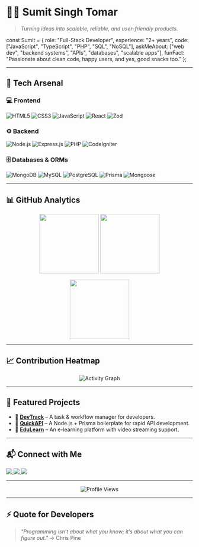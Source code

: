 # 👨‍💻 Sumit Singh Tomar

> *Turning ideas into scalable, reliable, and user-friendly products.*  

const Sumit = {
role: "Full-Stack Developer",
experience: "2+ years",
code: ["JavaScript", "TypeScript", "PHP", "SQL", "NoSQL"],
askMeAbout: ["web dev", "backend systems", "APIs", "databases", "scalable apps"],
funFact: "Passionate about clean code, happy users, and yes, good snacks too."
}; 

---

## 🚀 Tech Arsenal  

### 💻 Frontend  
![HTML5](https://img.shields.io/badge/-HTML5-E34F26?logo=html5&logoColor=fff) ![CSS3](https://img.shields.io/badge/-CSS3-1572B6?logo=css3&logoColor=fff) ![JavaScript](https://img.shields.io/badge/-JavaScript-F7DF1E?logo=javascript&logoColor=000) ![React](https://img.shields.io/badge/-React-61DAFB?logo=react&logoColor=000) ![Zod](https://img.shields.io/badge/-Zod-3068B7?logo=zod&logoColor=fff)  

### ⚙️ Backend  
![Node.js](https://img.shields.io/badge/-Node.js-339933?logo=node.js&logoColor=fff) ![Express.js](https://img.shields.io/badge/-Express.js-000000?logo=express&logoColor=fff) ![PHP](https://img.shields.io/badge/-PHP-777BB4?logo=php&logoColor=fff) ![CodeIgniter](https://img.shields.io/badge/-CodeIgniter-EF4223?logo=codeigniter&logoColor=fff)  

### 🗄️ Databases & ORMs  
![MongoDB](https://img.shields.io/badge/-MongoDB-47A248?logo=mongodb&logoColor=fff) ![MySQL](https://img.shields.io/badge/-MySQL-4479A1?logo=mysql&logoColor=fff) ![PostgreSQL](https://img.shields.io/badge/-PostgreSQL-4169E1?logo=postgresql&logoColor=fff) ![Prisma](https://img.shields.io/badge/-Prisma-2D3748?logo=prisma&logoColor=fff) ![Mongoose](https://img.shields.io/badge/-Mongoose-800000?logo=mongoose&logoColor=fff)  

---

## 📊 GitHub Analytics  

<p align="center">
  <img src="https://github-readme-stats.vercel.app/api?username=Sumit-Si&show_icons=true&theme=radical&hide_border=true" height="160" />
  <img src="https://github-readme-streak-stats.herokuapp.com?user=Sumit-Si&theme=radical&hide_border=true" height="160" />
</p>

<p align="center">
  <img src="https://github-readme-stats.vercel.app/api/top-langs/?username=Sumit-Si&layout=compact&theme=radical&hide_border=true" height="160" />
</p>

---

## 📈 Contribution Heatmap  

<p align="center">
  <img src="https://github-readme-activity-graph.vercel.app/graph?username=Sumit-Si&theme=radical" alt="Activity Graph"/>
</p>

---

## 🚀 Featured Projects  

- 🔗 [**DevTrack**](#) – A task & workflow manager for developers.  
- 🔗 [**QuickAPI**](#) – A Node.js + Prisma boilerplate for rapid API development.  
- 🔗 [**EduLearn**](#) – An e-learning platform with video streaming support.  

---

## 📬 Connect with Me  

<p align="left">
  <a href="https://www.linkedin.com/in/https://www.linkedin.com/in/sumit-singh-446053243//" target="_blank">
    <img src="https://img.shields.io/badge/LinkedIn-blue?logo=linkedin&logoColor=white" />
  </a>
  <a href="mailto:pankajsinghtomar987@gmail.com">
    <img src="https://img.shields.io/badge/Email-red?logo=gmail&logoColor=white" />
  </a>
  <a href="https://YOUR_PORTFOLIO.com" target="_blank">
    <img src="https://img.shields.io/badge/Portfolio-000?logo=vercel&logoColor=white" />
  </a>
</p>

---

<p align="center">
  <img src="https://komarev.com/ghpvc/?username=Sumit-Si&label=Profile%20Views&color=0e75b6&style=flat" alt="Profile Views" />
</p>

---

## ⚡ Quote for Developers  
> *"Programming isn’t about what you know; it’s about what you can figure out."*  -> Chris Pine



<!---
Sumit-Si/Sumit-Si is a ✨ special ✨ repository because its `README.md` (this file) appears on your GitHub profile.
You can click the Preview link to take a look at your changes.
--->
